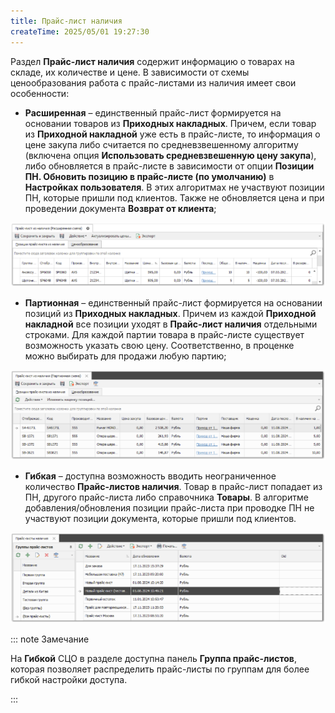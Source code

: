 ```yaml
---
title: Прайс-лист наличия
createTime: 2025/05/01 19:27:30
---
```

Раздел **Прайс-лист наличия** содержит информацию о товарах на складе, их количестве и цене. В зависимости от схемы ценообразования работа с прайс-листами из наличия имеет свои особенности:

- **Расширенная** – единственный прайс-лист формируется на основании товаров из **Приходных накладных**. Причем, если товар из **Приходной накладной** уже есть в прайс-листе, то информация о цене закупа либо считается по средневзвешенному алгоритму (включена опция **Использовать средневзвешенную цену закупа**), либо обновляется в прайс-листе в зависимости от опции **Позиции ПН. Обновить позицию в прайс-листе (по умолчанию)** в **Настройках пользователя**. В этих алгоритмах не участвуют позиции ПН, которые пришли под клиентов. Также не обновляется цена и при проведении документа **Возврат от клиента**;

![](../../assets/specification/Aspose.Words.83ab1c44-6b28-430a-a5f2-4d9e6ba1abd4.893.png)

- **Партионная** – единственный прайс-лист формируется на основании позиций из **Приходных накладных**. Причем из каждой **Приходной накладной** все позиции уходят в **Прайс-лист наличия** отдельными строками. Для каждой партии товара в прайс-листе существует возможность указать свою цену. Соответственно, в проценке можно выбирать для продажи любую партию;

![](../../assets/specification/Aspose.Words.83ab1c44-6b28-430a-a5f2-4d9e6ba1abd4.894.png)

- **Гибкая** – доступна возможность вводить неограниченное количество **Прайс-листов наличия**. Товар в прайс-лист попадает из ПН, другого прайс-листа либо справочника **Товары**. В алгоритме добавления/обновления позиции прайс-листа при проводке ПН не участвуют позиции документа, которые пришли под клиентов.

![](../../assets/specification/Aspose.Words.83ab1c44-6b28-430a-a5f2-4d9e6ba1abd4.895.png)

::: note Замечание

На **Гибкой** СЦО в разделе доступна панель **Группа прайс-листов**, которая позволяет распределить прайс-листы по группам для более гибкой настройки доступа.

:::